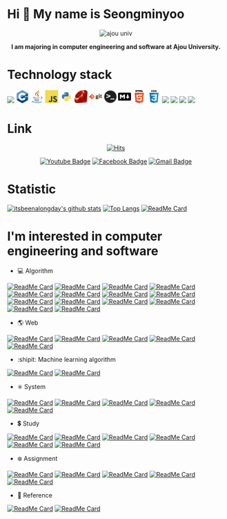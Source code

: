 # Hi 👋 My name is Seongminyoo


<div align=center>
  
![ajou univ](http://software.ajou.ac.kr/images/main/logo.png)

**I am majoring in computer engineering and software at Ajou University.**

</div>


# Technology stack

<code><img height="30" src="https://cdn.iconscout.com/icon/free/png-512/c-programming-569564.png"></code>
<code><img height="30" src="https://raw.githubusercontent.com/github/explore/80688e429a7d4ef2fca1e82350fe8e3517d3494d/topics/cpp/cpp.png"></code>
<code><img height="30" src="https://raw.githubusercontent.com/github/explore/80688e429a7d4ef2fca1e82350fe8e3517d3494d/topics/java/java.png"></code>
<code><img height="30" src="https://raw.githubusercontent.com/github/explore/80688e429a7d4ef2fca1e82350fe8e3517d3494d/topics/javascript/javascript.png"></code>
<code><img height="30" src="https://raw.githubusercontent.com/github/explore/80688e429a7d4ef2fca1e82350fe8e3517d3494d/topics/python/python.png"></code>
<code><img height="30" src="https://raw.githubusercontent.com/github/explore/80688e429a7d4ef2fca1e82350fe8e3517d3494d/topics/ruby/ruby.png"></code>
<code><img height="30" src="https://raw.githubusercontent.com/github/explore/80688e429a7d4ef2fca1e82350fe8e3517d3494d/topics/git/git.png"></code>
<code><img height="30" src="https://raw.githubusercontent.com/github/explore/80688e429a7d4ef2fca1e82350fe8e3517d3494d/topics/terminal/terminal.png"></code>
<code><img height="30" src="https://raw.githubusercontent.com/github/explore/80688e429a7d4ef2fca1e82350fe8e3517d3494d/topics/markdown/markdown.png"></code>
<code><img height="30" src="https://raw.githubusercontent.com/github/explore/80688e429a7d4ef2fca1e82350fe8e3517d3494d/topics/html/html.png"></code>
<code><img height="30" src="https://raw.githubusercontent.com/github/explore/80688e429a7d4ef2fca1e82350fe8e3517d3494d/topics/css/css.png"></code>
<code><img height="30" src="https://upload.wikimedia.org/wikipedia/commons/thumb/3/38/Jupyter_logo.svg/800px-Jupyter_logo.svg.png"></code>
<code><img height="30" src="https://upload.wikimedia.org/wikipedia/commons/thumb/0/05/Scikit_learn_logo_small.svg/1200px-Scikit_learn_logo_small.svg.png"></code>
<code><img height="30" src="https://cdn2.iconfinder.com/data/icons/file-extension-1/36/File_ducument_filetype_fileextension_extension_asm-512.png"></code>
<code><img height="30" src="https://t1.daumcdn.net/cfile/tistory/9923B0495D66434618"></code>


# Link
<!-- hit [today / total] -->
<div align=center>

[![Hits](https://hits.seeyoufarm.com/api/count/incr/badge.svg?url=https%3A%2F%2Fgithub.com%2FItsbeenalongday)](https://hits.seeyoufarm.com)

<!-- icons -->

[![Youtube Badge](https://img.shields.io/badge/Youtube-ff0000?style=flat-square&logo=youtube&link=https://www.youtube.com/channel/UCn9XdNmBSqyIVlJLFm_7h1w?view_as=subscriber)](https://www.youtube.com/channel/UCn9XdNmBSqyIVlJLFm_7h1w?view_as=subscriber)
[![Facebook Badge](https://img.shields.io/badge/facebook-1877f2?style=flat-square&logo=facebook&logoColor=white&link=https://www.facebook.com/profile.php?id=100010671258690)](https://www.facebook.com/profile.php?id=100010671258690)
[![Gmail Badge](https://img.shields.io/badge/Gmail-d14836?style=flat-square&logo=Gmail&logoColor=white&link=mailto:dbtjdals1771@ajou.ac.kr)](mailto:dbtjdals1771@ajou.ac.kr)

</div>

# Statistic
<!-- git-readme-stat -->
[![itsbeenalongday's github stats](https://github-readme-stats.vercel.app/api?username=itsbeenalongday&show_icons=true&line_height=21&show_icons=true&theme=dark)](https://github.com/anuraghazra/github-readme-stats)
[![Top Langs](https://github-readme-stats.vercel.app/api/top-langs/?username=itsbeenalongday&show_icons=true&layout=compact&theme=dark)](https://github.com/Itsbeenalongday)
[![ReadMe Card](https://github-readme-stats.vercel.app/api/pin/?username=itsbeenalongday&repo=github-readme-stats)](https://github.com/anuraghazra/github-readme-stats)


# I'm interested in computer engineering and software


-  💻 Algorithm

[![ReadMe Card](https://github-readme-stats.vercel.app/api/pin/?username=itsbeenalongday&repo=Dynamic-programming&theme=radical)](https://github.com/Itsbeenalongday/Dynamic-Programming)
[![ReadMe Card](https://github-readme-stats.vercel.app/api/pin/?username=itsbeenalongday&repo=Sorting)](https://github.com/Itsbeenalongday/Sorting)
[![ReadMe Card](https://github-readme-stats.vercel.app/api/pin/?username=itsbeenalongday&repo=Graph)](https://github.com/Itsbeenalongday/Graph)
[![ReadMe Card](https://github-readme-stats.vercel.app/api/pin/?username=itsbeenalongday&repo=Brute-Force)](https://github.com/Itsbeenalongday/Brute-Force)
[![ReadMe Card](https://github-readme-stats.vercel.app/api/pin/?username=itsbeenalongday&repo=String)](https://github.com/Itsbeenalongday/String)
[![ReadMe Card](https://github-readme-stats.vercel.app/api/pin/?username=itsbeenalongday&repo=Greedy)](https://github.com/Itsbeenalongday/Greedy)
[![ReadMe Card](https://github-readme-stats.vercel.app/api/pin/?username=itsbeenalongday&repo=Mathematical-theory)](https://github.com/Itsbeenalongday/Mathematical-theory)
[![ReadMe Card](https://github-readme-stats.vercel.app/api/pin/?username=itsbeenalongday&repo=Stack)](https://github.com/Itsbeenalongday/Stack)
[![ReadMe Card](https://github-readme-stats.vercel.app/api/pin/?username=itsbeenalongday&repo=Queue)](https://github.com/Itsbeenalongday/Queue)
[![ReadMe Card](https://github-readme-stats.vercel.app/api/pin/?username=itsbeenalongday&repo=Deque)](https://github.com/Itsbeenalongday/Deque)
[![ReadMe Card](https://github-readme-stats.vercel.app/api/pin/?username=itsbeenalongday&repo=C-Star-Wars)](https://github.com/Itsbeenalongday/2019-summer-vacation-Baekjoon)
[![ReadMe Card](https://github-readme-stats.vercel.app/api/pin/?username=itsbeenalongday&repo=2019-summer-vacation-Baekjoon)](https://github.com/Itsbeenalongday/C-Star-Wars)
[![ReadMe Card](https://github-readme-stats.vercel.app/api/pin/?username=itsbeenalongday&repo=2020-winter-vacation-Baekjoon)](https://github.com/Itsbeenalongday/2020-winter-vacation-Baekjoon)
[![ReadMe Card](https://github-readme-stats.vercel.app/api/pin/?username=itsbeenalongday&repo=ACM-ICPC-Algorithms)](https://github.com/Itsbeenalongday/ACM-ICPC-Algorithms)

- :earth_americas: Web

[![ReadMe Card](https://github-readme-stats.vercel.app/api/pin/?username=itsbeenalongday&repo=Making-website)](https://github.com/Itsbeenalongday/Making-website)
[![ReadMe Card](https://github-readme-stats.vercel.app/api/pin/?username=itsbeenalongday&repo=Frontend-javascript)](https://github.com/Itsbeenalongday/Frontend-javascript)
[![ReadMe Card](https://github-readme-stats.vercel.app/api/pin/?username=itsbeenalongday&repo=First-blog)](https://github.com/Itsbeenalongday/First-blog)
[![ReadMe Card](https://github-readme-stats.vercel.app/api/pin/?username=itsbeenalongday&repo=Healing-blog)](https://github.com/Itsbeenalongday/Healing-blog)
[![ReadMe Card](https://github-readme-stats.vercel.app/api/pin/?username=itsbeenalongday&repo=Ruby-on-Rails-reference)](https://github.com/Itsbeenalongday/Ruby-on-Rails-reference)


- :shipit: Machine learning algorithm

[![ReadMe Card](https://github-readme-stats.vercel.app/api/pin/?username=itsbeenalongday&repo=Python-for-ML)](https://github.com/Itsbeenalongday/Python-for-ML)
[![ReadMe Card](https://github-readme-stats.vercel.app/api/pin/?username=itsbeenalongday&repo=Prediction-of-Traffic-Accident-Risk)](https://github.com/Itsbeenalongday/Prediction-of-Traffic-Accident-Risk)

- :eight_spoked_asterisk: System

[![ReadMe Card](https://github-readme-stats.vercel.app/api/pin/?username=itsbeenalongday&repo=BLESSROOM)](https://github.com/Itsbeenalongday/BLESSROOM)
[![ReadMe Card](https://github-readme-stats.vercel.app/api/pin/?username=itsbeenalongday&repo=System_programming)](https://github.com/Itsbeenalongday/System_programming)
[![ReadMe Card](https://github-readme-stats.vercel.app/api/pin/?username=itsbeenalongday&repo=RaspberryPi)](https://github.com/Itsbeenalongday/RaspberryPi)
[![ReadMe Card](https://github-readme-stats.vercel.app/api/pin/?username=itsbeenalongday&repo=Computer-Architecture)](https://github.com/Itsbeenalongday/Computer-Architecture)
[![ReadMe Card](https://github-readme-stats.vercel.app/api/pin/?username=itsbeenalongday&repo=Operating-System)](https://github.com/Itsbeenalongday/Operating-System)

- 💲 Study

[![ReadMe Card](https://github-readme-stats.vercel.app/api/pin/?username=itsbeenalongday&repo=Python-Study)](https://github.com/Itsbeenalongday/Python-Study)
[![ReadMe Card](https://github-readme-stats.vercel.app/api/pin/?username=itsbeenalongday&repo=Javascript-study)](https://github.com/Itsbeenalongday/Javascript-study)
[![ReadMe Card](https://github-readme-stats.vercel.app/api/pin/?username=itsbeenalongday&repo=cpp-cheatsheet)](https://github.com/Itsbeenalongday/cpp-cheatsheet)
[![ReadMe Card](https://github-readme-stats.vercel.app/api/pin/?username=itsbeenalongday&repo=Markdown-manual)](https://github.com/Itsbeenalongday/cpp-Markdown-manual)
[![ReadMe Card](https://github-readme-stats.vercel.app/api/pin/?username=itsbeenalongday&repo=Linux-instruction)](https://github.com/Itsbeenalongday/Linux-instruction)
[![ReadMe Card](https://github-readme-stats.vercel.app/api/pin/?username=itsbeenalongday&repo=Git-Study)](https://github.com/Itsbeenalongday/Git-Study)


- ❄️ Assignment

[![ReadMe Card](https://github-readme-stats.vercel.app/api/pin/?username=itsbeenalongday&repo=Object-oriented-programming)](https://github.com/Itsbeenalongday/Object-oriented-programming)
[![ReadMe Card](https://github-readme-stats.vercel.app/api/pin/?username=itsbeenalongday&repo=Python_lab)](https://github.com/Itsbeenalongday/Python_lab)
[![ReadMe Card](https://github-readme-stats.vercel.app/api/pin/?username=itsbeenalongday&repo=Algorithm)](https://github.com/Itsbeenalongday/Algorithm)
[![ReadMe Card](https://github-readme-stats.vercel.app/api/pin/?username=itsbeenalongday&repo=Data-Structure)](https://github.com/Itsbeenalongday/Data-Structure)
[![ReadMe Card](https://github-readme-stats.vercel.app/api/pin/?username=itsbeenalongday&repo=Computer-Programming)](https://github.com/Itsbeenalongday/Computer-Programming)

- 🎅 Reference

[![ReadMe Card](https://github-readme-stats.vercel.app/api/pin/?username=itsbeenalongday&repo=developer-roadmap)](https://github.com/Itsbeenalongday/developer-roadmap)
[![ReadMe Card](https://github-readme-stats.vercel.app/api/pin/?username=itsbeenalongday&repo=Interview_Question_for_Beginner)](https://github.com/Itsbeenalongday/Interview_Question_for_Beginner)
